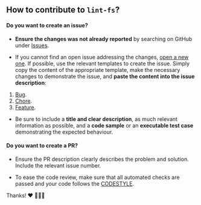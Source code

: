 ## How to contribute to `lint-fs`?

#### **Do you want to create an issue?**

* **Ensure the changes was not already reported** by searching on GitHub under [Issues](https://github.com/aolenevme/lint-fs/issues).

* If you cannot find an open issue addressing the changes, [open a new one](https://github.com/aolenevme/lint-fs/issues/new). If possible, use the relevant templates to create the issue. Simply copy the content of the appropriate template, make the necessary changes to demonstrate the issue, and **paste the content into the issue description**:
1. [Bug](https://github.com/aolenevme/lint-fs/blob/main/.github/ISSUE_TEMPLATE/bug_report.md).
2. [Chore](https://github.com/aolenevme/lint-fs/blob/main/.github/ISSUE_TEMPLATE/chore_template.md).
3. [Feature](https://github.com/aolenevme/lint-fs/blob/main/.github/ISSUE_TEMPLATE/feature_request.md).

* Be sure to include a **title and clear description**, as much relevant information as possible, and a **code sample** or an **executable test case** demonstrating the expected behaviour.

#### **Do you want to create a PR?**

* Ensure the PR description clearly describes the problem and solution. Include the relevant issue number.

* To ease the code review, make sure that all automated checks are passed and your code follows the [CODESTYLE](https://github.com/aolenevme/lint-fs/blob/main/CODESTYLE.md).

Thanks! ❤️ 🧑🏼‍💻
